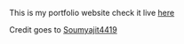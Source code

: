 This is my portfolio website 
check it live [here](https://portfolio-muhammad-huzefa-abbasis-projects.vercel.app/)

Credit goes to  [Soumyajit4419](https://github.com/soumyajit4419/Portfolio)
